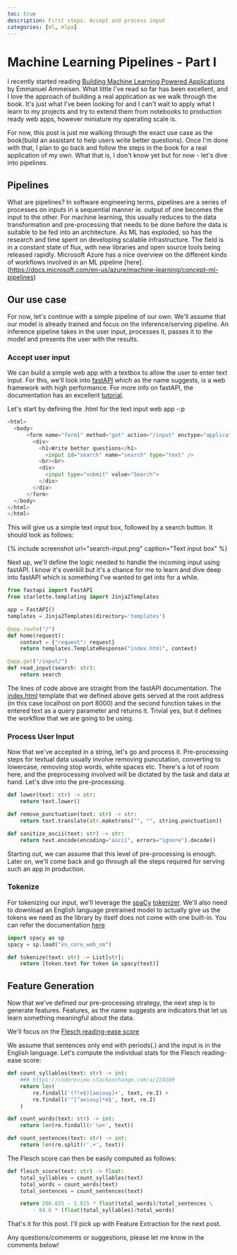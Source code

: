 ```yaml
---
toc: true
description: First steps. Accept and process input
categories: [ml, mlpa]
---
```

# Machine Learning Pipelines - Part I

I recently started reading [Building Machine Learning Powered Applications](https://www.oreilly.com/library/view/building-machine-learning/9781492045106/) by Emmanuel Ammeisen. What little I've read so far has been excellent, and I love the approach of building a real application as we walk through the book. It's just what I've been looking for and I can't wait to apply what I learn to my projects and try to extend them from notebooks to production ready web apps, however miniature my operating scale is. 

For now, this post is just me walking through the exact use case as the book(build an assistant to help users write better questions). Once I'm done with that, I plan to go back and follow the steps in the book for a real application of my own. What that is, I don't know yet but for now - let's dive into pipelines. 

## Pipelines 

What are pipelines? In software engineering terms, pipelines are a series of processes on inputs in a sequential manner ie. output of one becomes the input to the other. For machine learning, this usually reduces to the data transformation and pre-processing that needs to be done before the data is suitable to be fed into an architecture. As ML has exploded, so has the research and time spent on developing scalable infrastructure. The field is in a constant state of flux, with new libraries and open source tools being released rapidly. Microsoft Azure  has a nice overview on the different kinds of workflows involved in an ML pipeline [here].(https://docs.microsoft.com/en-us/azure/machine-learning/concept-ml-pipelines)

## Our use case

For now, let's continue with a simple pipeline of our own. We'll assume that our model is already trained and focus on the inference/serving pipeline. An inference pipeline takes in the user input, processes it, passes it to the model and presents the user with the results.

### Accept user input

We can build a simple web app with a textbox to allow the user to enter text input. For this, we'll look into [fastAPI](https://github.com/tiangolo/fastapi) which as the name suggests, is a web framework with high performance. For more info on fastAPI, the documentation has an excellent [tutorial](https://fastapi.tiangolo.com/).

Let's start by defining the .html for the text input web app -:p

```python
<html>
  <body>
      <form name="form1" method="get" action="/input" enctype="application/json">    
        <div>
          <h1>Write better questions</h1>
            <input id="search" name="search" type="text" />
          <br><br>
          <div>
            <input type="submit" value="Search">
          </div>
        </div>
      </form>
  </body>
</html>
</html>
```

This will give us a simple text input box, followed by a search button. It should look as follows:

{% include screenshot url="search-input.png" caption="Text input box" %}

Next up, we'll define the logic needed to handle the incoming input using fastAPI. I know it's overkill but it's a chance for me to learn and dive deep into fastAPI which is something I've wanted to get into for a while. 

```python
from fastapi import FastAPI
from starlette.templating import Jinja2Templates

app = FastAPI()
templates = Jinja2Templates(directory='templates')

@app.route("/")
def home(request):
    context = {"request": request}
    return templates.TemplateResponse("index.html", context)

@app.get("/input/")
def read_input(search: str):
    return search
```

The lines of code above are straight from the fastAPI documentation. The [index.html](#accept-user-input) template that we defined above gets served at the root address (in this case localhost on port 8000) and the second function takes in the entered text as a query parameter and returns it. Trivial yes, but it defines the workflow that we are going to be using. 

### Process User Input

Now that we've accepted in a string, let's go and process it. Pre-processing steps for textual data usually involve removing puncutation, converting to lowercase, removing stop words, white spaces etc. There's a lot of room here, and the preprocessing involved will be dictated by the task and data at hand. Let's dive into the pre-processing.

```python
def lower(text: str) -> str:
    return text.lower()

def remove_punctuation(text: str) -> str:
    return text.translate(str.maketrans("", "", string.punctuation))

def sanitize_ascii(text: str) -> str:
    return text.encode(encoding="ascii", errors="ignore").decode()
```

Starting out, we can assume that this level of pre-processing is enough. Later on, we'll come back and go through all the steps required for serving such an app in production.

### Tokenize

For tokenizing our input, we'll leverage the [spaCy](https://spacy.io) [tokenizer](https://spacy.io/api/tokenizer). We'll also need to download an English language pretrained model to actually give us the tokens we need as the library by itself does not come with one built-in. You can refer the documentation [here](https://spacy.io/models/en) 

```python
import spacy as sp
spacy = sp.load("en_core_web_sm")

def tokenize(text: str) -> List[str]:
    return [token.text for token in spacy(text)]
```

## Feature Generation

Now that we've defined our pre-processing strategy, the next step is to generate features. Features, as the name suggests are indicators that let us learn something meaningful about the data.

We'll focus on the [Flesch reading-ease score](https://en.wikipedia.org/wiki/Flesch%E2%80%93Kincaid_readability_tests#Flesch_reading_ease)

We assume that sentences only end with periods(.) and the input is in the English language. Let's compute the individual stats for the Flesch reading-ease score:

```python
def count_syllables(text: str) -> int:
    ### https://codereview.stackexchange.com/a/224180
    return len(
        re.findall('(?!e$)[aeiouy]+', text, re.I) +
        re.findall('^[^aeiouy]*e$', text, re.I)
    )

def count_words(text: str) -> int:
    return len(re.findall(r'\w+', text))

def count_sentences(text: str) -> int:
    return len(re.split(r'.+', text))
```

The Flesch score can then be easily computed as follows:
```python
def flesch_score(text: str) -> float:
    total_syllables = count_syllables(text)
    total_words = count_words(text)
    total_sentences = count_sentences(text)

    return 206.835 - 1.015 * float(total_words)/total_sentences \
        - 84.6 * (float(total_syllables)/total_words)
```

That's it for this post. I'll pick up with Feature Extraction for the next post. 

Any questions/comments or suggestions, please let me know in the comments below!
